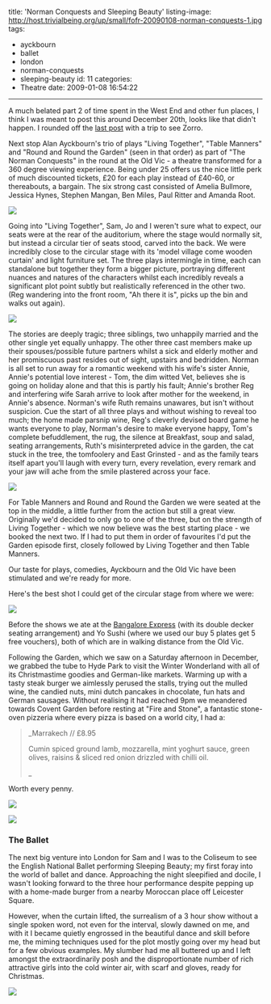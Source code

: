 title: 'Norman Conquests and Sleeping Beauty'
listing-image: http://host.trivialbeing.org/up/small/fofr-20090108-norman-conquests-1.jpg
tags:
  - ayckbourn
  - ballet
  - london
  - norman-conquests
  - sleeping-beauty
id: 11
categories:
  - Theatre
date: 2009-01-08 16:54:22
---

A much belated part 2 of time spent in the West End and other fun places, I think I was meant to post this around December 20th, looks like that didn't happen. I rounded off the [last post](http://www.mrfofr.com/2008/11/spending-time-in-the-west-end/) with a trip to see Zorro.

Next stop Alan Ayckbourn's trio of plays "Living Together", "Table Manners" and "Round and Round the Garden" (seen in that order) as part of "The Norman Conquests" in the round at the Old Vic - a theatre transformed for a 360 degree viewing experience. Being under 25 offers us the nice little perk of much discounted tickets, £20 for each play instead of £40-60, or thereabouts, a bargain. The six strong cast consisted of Amelia Bullmore, Jessica Hynes, Stephen Mangan, Ben Miles, Paul Ritter and Amanda Root.

[![](http://host.trivialbeing.org/up/small/fofr-20090108-norman-conquests-1.jpg)](http://host.trivialbeing.org/up/fofr-20090108-norman-conquests-1.jpg)

<!--more-->

Going into "Living Together", Sam, Jo and I weren't sure what to expect, our seats were at the rear of the auditorium, where the stage would normally sit, but instead a circular tier of seats stood, carved into the back. We were incredibly close to the circular stage with its 'model village come wooden curtain' and light furniture set. The three plays intermingle in time, each can standalone but together they form a bigger picture, portraying different nuances and natures of the characters whilst each incredibly reveals a significant plot point subtly but realistically referenced in the other two. (Reg wandering into the front room, "Ah there it is", picks up the bin and walks out again).

![](http://host.trivialbeing.org/up/fofr-20090108-norman-conquests-2.jpg)

The stories are deeply tragic; three siblings, two unhappily married and the other single yet equally unhappy. The other three cast members make up their spouses/possible future partners whilst a sick and elderly mother and her promiscuous past resides out of sight, upstairs and bedridden. Norman is all set to run away for a romantic weekend with his wife's sister Annie, Annie's potential love interest - Tom, the dim witted Vet, believes she is going on holiday alone and that this is partly his fault; Annie's brother Reg and interfering wife Sarah arrive to look after mother for the weekend, in Annie's absence. Norman's wife Ruth remains unawares, but isn't without suspicion. Cue the start of all three plays and without wishing to reveal too much; the home made parsnip wine, Reg's cleverly devised board game he wants everyone to play, Norman's desire to make everyone happy, Tom's complete befuddlement, the rug, the silence at Breakfast, soup and salad, seating arrangements, Ruth's misinterpreted advice in the garden, the cat stuck in the tree, the tomfoolery and East Grinsted - and as the family tears itself apart you'll laugh with every turn, every revelation, every remark and your jaw will ache from the smile plastered across your face.

[![](http://host.trivialbeing.org/up/small/fofr-20090108-norman-conquests-3.jpg)](http://host.trivialbeing.org/up/fofr-20090108-norman-conquests-3.jpg)

For Table Manners and Round and Round the Garden we were seated at the top in the middle, a little further from the action but still a great view. Originally we'd decided to only go to one of the three, but on the strength of Living Together - which we now believe was the best starting place - we booked the next two. If I had to put them in order of favourites I'd put the Garden episode first, closely followed by Living Together and then Table Manners.

Our taste for plays, comedies, Ayckbourn and the Old Vic have been stimulated and we're ready for more.

Here's the best shot I could get of the circular stage from where we were:

[![](http://host.trivialbeing.org/up/small/fofr-20090109-old-vic.JPG)](http://host.trivialbeing.org/up/fofr-20090109-old-vic.JPG)

Before the shows we ate at the [Bangalore Express](http://bangaloreexpress.co.uk/) (with its double decker seating arrangement) and Yo Sushi (where we used our buy 5 plates get 5 free vouchers), both of which are in walking distance from the Old Vic.

Following the Garden, which we saw on a Saturday afternoon in December, we grabbed the tube to Hyde Park to visit the Winter Wonderland with all of its Christmastime goodies and German-like markets. Warming up with a tasty steak burger we aimlessly perused the stalls, trying out the mulled wine, the candied nuts, mini dutch pancakes in chocolate, fun hats and German sausages. Without realising it had reached 9pm we meandered towards Covent Garden before resting at "Fire and Stone", a fantastic stone-oven pizzeria where every pizza is based on a world city, I had a:

> _Marrakech // £8.95>
> Cumin spiced ground lamb, mozzarella, mint yoghurt sauce, green olives, raisins & sliced red onion drizzled with chilli oil.>
> _

Worth every penny.

[![](http://host.trivialbeing.org/up/small/fofr-20090108-hyde-park-winter-wonderland.JPG)](http://host.trivialbeing.org/up/fofr-20090108-hyde-park-winter-wonderland.JPG)

[![](http://host.trivialbeing.org/up/small/fofr-20090108-fire-and-stone.JPG)](http://host.trivialbeing.org/up/fofr-20090108-fire-and-stone.JPG)

### The Ballet

The next big venture into London for Sam and I was to the Coliseum to see the English National Ballet performing Sleeping Beauty; my first foray into the world of ballet and dance. Approaching the night sleepified and docile, I wasn't looking forward to the three hour performance despite pepping up with a home-made burger from a nearby Moroccan place off Leicester Square.  

However, when the curtain lifted, the surrealism of a 3 hour show without a single spoken word, not even for the interval, slowly dawned on me, and with it I became quietly engrossed in the beautiful dance and skill before me, the miming techniques used for the plot mostly going over my head but for a few obvious examples. My slumber had me all buttered up and I left amongst the extraordinarily posh and the disproportionate number of rich attractive girls into the cold winter air, with scarf and gloves, ready for Christmas.

[![](http://host.trivialbeing.org/up/small/fofr-20090108-coliseum-sleeping-beauty.JPG)](http://host.trivialbeing.org/up/fofr-20090108-coliseum-sleeping-beauty.JPG)
